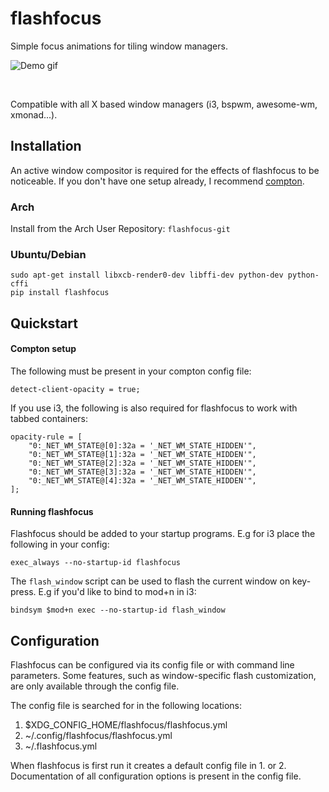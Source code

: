 # flashfocus

Simple focus animations for tiling window managers.

![Demo gif](demo/demo.gif)

<br>

Compatible with all X based window managers (i3, bspwm, awesome-wm, xmonad...).

## Installation

An active window compositor is required for the effects of flashfocus to be
noticeable. If you don't have one setup already, I recommend
[compton](https://github.com/chjj/compton).

### Arch

Install from the Arch User Repository: `flashfocus-git`

### Ubuntu/Debian

```
sudo apt-get install libxcb-render0-dev libffi-dev python-dev python-cffi
pip install flashfocus
```

## Quickstart

#### Compton setup

The following must be present in your compton config file:

```
detect-client-opacity = true;
```

If you use i3, the following is also required for flashfocus to work with tabbed containers:

```
opacity-rule = [
    "0:_NET_WM_STATE@[0]:32a = '_NET_WM_STATE_HIDDEN'",
    "0:_NET_WM_STATE@[1]:32a = '_NET_WM_STATE_HIDDEN'",
    "0:_NET_WM_STATE@[2]:32a = '_NET_WM_STATE_HIDDEN'",
    "0:_NET_WM_STATE@[3]:32a = '_NET_WM_STATE_HIDDEN'",
    "0:_NET_WM_STATE@[4]:32a = '_NET_WM_STATE_HIDDEN'",
];
```

#### Running flashfocus

Flashfocus should be added to your startup programs. E.g for i3 place the
following in your config:

```
exec_always --no-startup-id flashfocus
```

The `flash_window` script can be used to flash the current window on key-press. E.g if you'd like to bind to mod+n in i3:

```
bindsym $mod+n exec --no-startup-id flash_window
```

## Configuration

Flashfocus can be configured via its config file or with command line parameters. Some features, such as window-specific flash customization, are only available through the config file.

The config file is searched for in the following locations:
1. $XDG_CONFIG_HOME/flashfocus/flashfocus.yml
2. ~/.config/flashfocus/flashfocus.yml
3. ~/.flashfocus.yml

When flashfocus is first run it creates a default config file in 1. or 2. Documentation of all configuration options is present in the config file.
